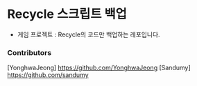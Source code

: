 # Recycle 스크립트 백업
- 게임 프로젝트 : Recycle의 코드만 백업하는 레포입니다. 
### Contributors
[YonghwaJeong] https://github.com/YonghwaJeong
[Sandumy] https://github.com/sandumy
